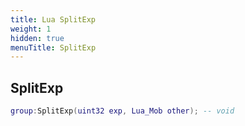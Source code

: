 ```yaml
---
title: Lua SplitExp
weight: 1
hidden: true
menuTitle: SplitExp
---
```

## SplitExp
```lua
group:SplitExp(uint32 exp, Lua_Mob other); -- void
```